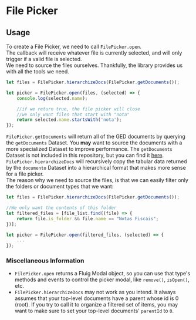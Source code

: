 # File Picker
## Usage
To create a File Picker, we need to call `FilePicker.open`.  
The callback will receive whatever file is currently selected, and will only trigger if a valid file is selected.  
We need to source the files ourselves. Thankfully, the library provides us with all the tools we need.

```js
let files = FilePicker.hierarchizeDocs(FilePicker.getDocuments());

let picker = FilePicker.open(files, (selected) => {
    console.log(selected.name);

    //if we return true, the file picker will close
    //we only want files that start with "nota"
    return selected.name.startsWith('nota');
});
```
`FilePicker.getDocuments` will return all of the GED documents by querying the `getDocuments` Dataset. You **may** want to source the documents with a more specialized Dataset to improve performance. The `getDocuments` Dataset is not included in this repository, but you can find it [here](https://github.com/ventsin/fluigdatasets).  
`FilePicker.hierarchizeDocs` will recursively copy the tabular data returned by the `documento` Dataset into a hierarchical format that makes more sense for a file picker.  
The reason why we need to source the files, is that we can easily filter only the folders or document types that we want:
```js
let files = FilePicker.hierarchizeDocs(FilePicker.getDocuments());

//We only want the contents of this folder
let filtered_files = [file_list.find((file) => {
    return file.is_folder && file.name == "Notas Fiscais";
})];

let picker = FilePicker.open(filtered_files, (selected) => {
    ...
});
```

### Miscellaneous Information
- `FilePicker.open` returns a Fluig Modal object, so you can use that type's methods and events to control the picker modal, like `remove()`, `isOpen()`, etc.
- `FilePicker.hierarchizeDocs` may not work as you intend. It always assumes that your top-level documents have a parent whose id is 0 (root). If you try to call it to organize a filtered set of items, you may want to make sure to set your top-level documents' `parentId` to `0`.